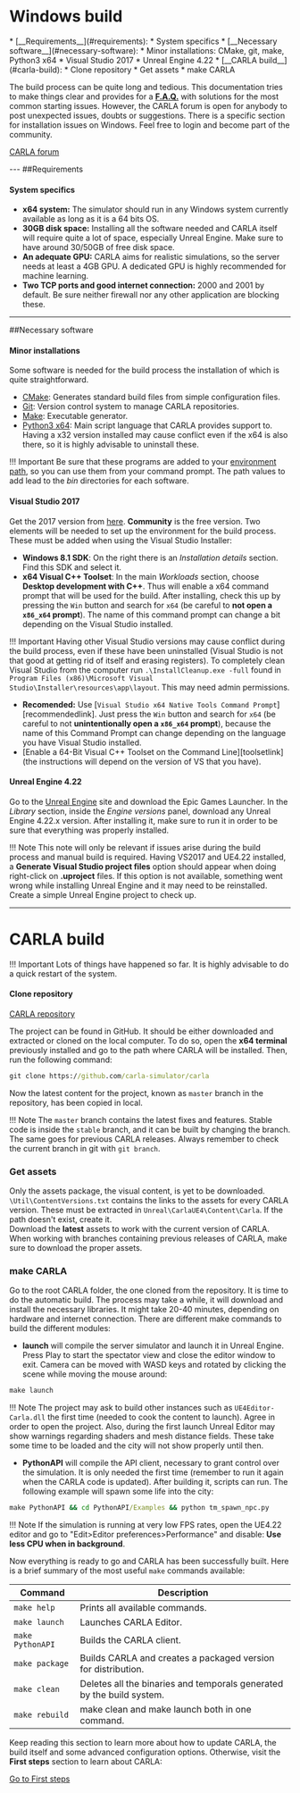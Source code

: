 <h1>Windows build</h1>
  * [__Requirements__](#requirements):  
	* System specifics
  * [__Necessary software__](#necessary-software):  
	* Minor installations: CMake, git, make, Python3 x64  
	* Visual Studio 2017
	* Unreal Engine 4.22 
  * [__CARLA build__](#carla-build): 
	* Clone repository  
	* Get assets  
	* make CARLA

The build process can be quite long and tedious. This documentation tries to make things clear and provides for a **[F.A.Q.](../faq)** with solutions for the most common starting issues. However, the CARLA forum is open for anybody to post unexpected issues, doubts or suggestions. There is a specific section for installation issues on Windows. Feel free to login and become part of the community. 

<div class="build-buttons">
<!-- Latest release button -->
<p>
<a href="https://forum.carla.org/" target="_blank" class="btn btn-neutral" title="Go to the latest CARLA release">
CARLA forum</a>
</p>
</div>
---
##Requirements
<h4>System specifics</h4>

  * __x64 system:__ The simulator should run in any Windows system currently available as long as it is a 64 bits OS. 
  * __30GB disk space:__ Installing all the software needed and CARLA itself will require quite a lot of space, especially Unreal Engine. Make sure to have around 30/50GB of free disk space.  
  * __An adequate GPU:__ CARLA aims for realistic simulations, so the server needs at least a 4GB GPU. A dedicated GPU is highly recommended for machine learning. 
  * __Two TCP ports and good internet connection:__ 2000 and 2001 by default. Be sure neither firewall nor any other application are blocking these. 
---
##Necessary software
<h4>Minor installations</h4>
Some software is needed for the build process the installation of which is quite straightforward.  

* [CMake](https://cmake.org/download/): Generates standard build files from simple configuration files.
* [Git](https://git-scm.com/downloads): Version control system to manage CARLA repositories. 
* [Make](http://gnuwin32.sourceforge.net/packages/make.htm): Executable generator. 
* [Python3 x64](https://www.python.org/downloads/): Main script language that CARLA provides support to. Having a x32 version installed may cause conflict even if the x64 is also there, so it is highly advisable to uninstall these.  

!!! Important
    Be sure that these programs are added to your [environment path](https://www.java.com/en/download/help/path.xml), so you can use them from your command prompt. The path values to add lead to the _bin_ directories for each software. 


<h4>Visual Studio 2017</h4>

Get the 2017 version from [here](https://developerinsider.co/download-visual-studio-2017-web-installer-iso-community-professional-enterprise/). **Community** is the free version. Two elements will be needed to set up the environment for the build process. These must be added when using the Visual Studio Installer:  

* **Windows 8.1 SDK**: On the right there is an _Installation details_ section. Find this SDK and select it. 
* **x64 Visual C++ Toolset**: In the main _Workloads_ section, choose **Desktop development with C++**. Thus will enable a x64 command prompt that will be used for the build. After installing, check this up by pressing the `Win` button and search for `x64` (be careful to **not open a `x86_x64` prompt**). The name of this command prompt can change a bit depending on the Visual Studio installed.  

!!! Important
    Having other Visual Studio versions may cause conflict during the build process, even if these have been uninstalled (Visual Studio is not that good at getting rid of itself and erasing registers). To completely clean Visual Studio from the computer run `.\InstallCleanup.exe -full` found in `Program Files (x86)\Microsoft Visual Studio\Installer\resources\app\layout`. This may need admin permissions.   

- **Recomended:** Use [`Visual Studio x64 Native Tools Command Prompt`][recommendedlink].
Just press the `Win` button and search for `x64`
(be careful to not **unintentionally open a `x86_x64` prompt**), because the name of this
Command Prompt can change depending on the language you have Visual Studio installed.
- [Enable a 64-Bit Visual C++ Toolset on the Command Line][toolsetlink] 
(the instructions will depend on the version of VS that you have).

<h4>Unreal Engine 4.22</h4> 

Go to the [Unreal Engine](https://www.unrealengine.com/download) site and download the Epic Games Launcher. In the _Library_ section, inside the _Engine versions_ panel, download any Unreal Engine 4.22.x version. After installing it, make sure to run it in order to be sure that everything was properly installed.   

!!! Note
    This note will only be relevant if issues arise during the build process and manual build is required. Having VS2017 and UE4.22 installed, a **Generate Visual Studio project files** option should appear when doing right-click on **.uproject** files. If this option is not available, something went wrong while installing Unreal Engine and it may need to be reinstalled. Create a simple Unreal Engine project to check up.  

---
# CARLA build

!!! Important
    Lots of things have happened so far. It is highly advisable to do a quick restart of the system.  

<h4>Clone repository</h4>

<div class="build-buttons">
<!-- Latest release button -->
<p>
<a href="https://github.com/carla-simulator/carla" target="_blank" class="btn btn-neutral" title="Go to the latest CARLA release">
<span class="icon icon-github"></span> CARLA repository</a>
</p>
</div>

The project can be found in GitHub. It should be either downloaded and extracted or cloned on the local computer. To do so, open the **x64 terminal** previously installed and go to the path where CARLA will be installed. Then, run the following command: 

```cmd
git clone https://github.com/carla-simulator/carla
```

Now the latest content for the project, known as `master` branch in the repository, has been copied in local. 

!!! Note
    The `master` branch contains the latest fixes and features. Stable code is inside the `stable` branch, and it can be built by changing the branch. The same goes for previous CARLA releases. Always remember to check the current branch in git with `git branch`. 

<h3>Get assets</h3>

Only the assets package, the visual content, is yet to be downloaded. `\Util\ContentVersions.txt` contains the links to the assets for every CARLA version. These must be extracted in `Unreal\CarlaUE4\Content\Carla`. If the path doesn't exist, create it.  
Download the **latest** assets to work with the current version of CARLA. When working with branches containing previous releases of CARLA, make sure to download the proper assets.

<h3>make CARLA</h3>

Go to the root CARLA folder, the one cloned from the repository. It is time to do the automatic build. The process may take a while, it will download and install the necessary libraries. It might take 20-40 minutes, depending on hardware and internet connection. There are different make commands to build the different modules:   

* **launch** will compile the server simulator and launch it in Unreal Engine. Press Play to start the spectator view and close the editor window to exit. Camera can be moved with WASD keys and rotated by clicking the scene while moving the mouse around: 
```cmd
make launch
```

!!! Note
    The project may ask to build other instances such as `UE4Editor-Carla.dll` the first time (needed to cook the content to launch). Agree in order to open the project. Also, during the first launch Unreal Editor may show warnings regarding shaders and mesh distance fields. These take some time to be loaded and the city will not show properly until then.

* **PythonAPI** will compile the API client, necessary to grant control over the simulation. It is only needed the first time (remember to run it again when the CARLA code is updated). After building it, scripts can run. The following example will spawn some life into the city:   
```cmd
make PythonAPI && cd PythonAPI/Examples && python tm_spawn_npc.py
```

!!! Note
    If the simulation is running at very low FPS rates, open the UE4.22 editor and go to "Edit>Editor preferences>Performance" and disable: **Use less CPU when in background**. 

Now everything is ready to go and CARLA has been successfully built. Here is a brief summary of the most useful `make` commands available:  

| Command | Description |
| --- | --- |
| `make help` | Prints all available commands. |
| `make launch` | Launches CARLA Editor. |
| `make PythonAPI` | Builds the CARLA client. |
| `make package` | Builds CARLA and creates a packaged version for distribution. |
| `make clean` | Deletes all the binaries and temporals generated by the build system. |
| `make rebuild` | make clean and make launch both in one command. |

Keep reading this section to learn more about how to update CARLA, the build itself and some advanced configuration options.
Otherwise, visit the __First steps__ section to learn about CARLA: 
<div class="build-buttons">
<!-- Latest release button -->
<p>
<a href="../python_api_tutorial" target="_blank" class="btn btn-neutral" title="Go to the latest CARLA release">
Go to First steps</a>
</p>
</div>



